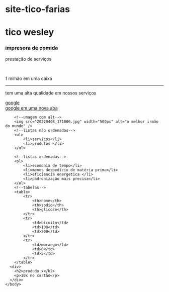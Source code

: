 # site-tico-farias
<!DOCTYPE html>
<html>
    <head>
        <title>tico fárias</title>
    </head>
    <body style="padding-bottom: 2000px">
        <!--título do site-->
        <h1>tico wesley</h1>
        <!--título do parágrafo-->
        <h3>impresora de comida </h3> 
        <!--Descrição do serviço-->
        <p>prestação de serviços </p>
        <br/>
        <p> 1 milhão em uma caixa</p>
        <hr/>
        <!--Descrição da qualidade-->
        <p>tem uma alta qualidade em nossos serviços  </p>
        <!--5 atributus-->
        <a href="https://google.com">google</a>
        <br/>
        <!--abri um link em um nova aba-->
        <a href="https://google.com" target="_blank">google em uma nova aba</a>
        <br/>
        <!--imagem-->
    
        <!--umagem com alt-->
        <img src="20220408_171006.jpg" width="500px" alt="o melhor irmão do mundo" />
        <!--listas não ordenadas-->
        <ul>
            <li>serviços</li>
            <li>produtos </li>
        </ul>

        <!--listas ordenadas-->
        <ol>
            <li>ecomonia de tempo</li>
            <li>menos despedicio de matéria prima</li>
            <li>eficiencia energetica </li>
            <li>padronização mais precisa</li>
        </ol>
        <!--tabelas-->
        <table>
            <tr>
                <th>nome</th>
                <th>sodio</th>
                <th>glicose</th>
            </tr>
            <tr>
                <td>bicoito</td>
                <td>100</td>
                <td>200</td>
            </tr>
            <tr>
                <td>morango</td>
                <td>0</td>
                <td>5</td>
            </tr>
        </table>
      <div>
        <h2>produdo x</h2>
        <p>10x no cartão</p>
      </div>
    </body>
</html>
